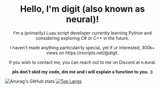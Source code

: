 <!DOCTYPE html>
<html>
	<body>
		<center>
		<h1>
			Hello, I'm digit (also known as neural)!
		</h1>
		<p>
			I'm a (primarily) Luau script developer currently learning Python and considering exploring C# or C++ in the future.
		</p>
		<p>
			I haven't made anything particularrly special, yet if ur interested, 300k+ views on https://rscripts.net/@digit.
		</p>
		<p>
			If you wish to contact me, you can reach out to me on Discord at n.eural.
		</p>
		<p>
			<b>
				pls don't skid my code, dm me and i will explain a function to you. :)
			</b>
		</p>
		</center>
	</body>
</html>

![Anurag's GitHub stats](https://github-readme-stats.vercel.app/api?username=diglt&show_icons=true&theme=dracula)
[![Top Langs](https://github-readme-stats.vercel.app/api/top-langs/?username=diglt&theme=dracula)](https://github.com/anuraghazra/github-readme-stats)
